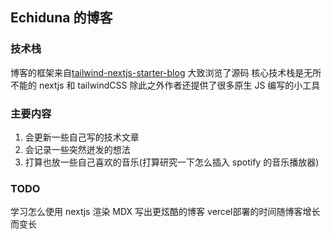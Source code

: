 ## Echiduna 的博客

### 技术栈

博客的框架来自[tailwind-nextjs-starter-blog](https://github.com/timlrx/tailwind-nextjs-starter-blog)
大致浏览了源码 核心技术栈是无所不能的 nextjs 和 tailwindCSS 除此之外作者还提供了很多原生 JS 编写的小工具

### 主要内容

1. 会更新一些自己写的技术文章
2. 会记录一些突然迸发的想法
3. 打算也放一些自己喜欢的音乐(打算研究一下怎么插入 spotify 的音乐播放器)

### TODO

学习怎么使用 nextjs 渲染 MDX 写出更炫酷的博客
vercel部署的时间随博客增长而变长